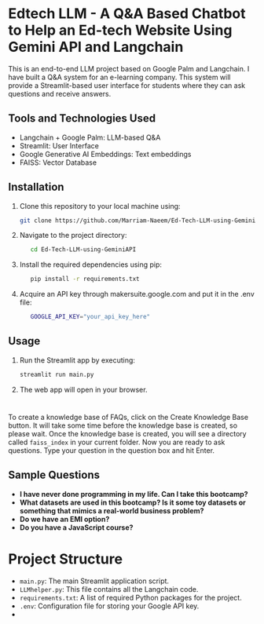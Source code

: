 # Edtech LLM - A Q&A Based Chatbot to Help an Ed-tech Website Using Gemini API and Langchain

This is an end-to-end LLM project based on Google Palm and Langchain. I have built a Q&A system for an e-learning company. This system will provide a Streamlit-based user interface for students where they can ask questions and receive answers.

## Tools and Technologies Used

- Langchain + Google Palm: LLM-based Q&A
- Streamlit: User Interface
- Google Generative AI Embeddings: Text embeddings
- FAISS: Vector Database

## Installation

1. Clone this repository to your local machine using:

   ```bash
   git clone https://github.com/Marriam-Naeem/Ed-Tech-LLM-using-GeminiAPI.git
   ```

2. Navigate to the project directory:
   ```bash
      cd Ed-Tech-LLM-using-GeminiAPI
   ```

3. Install the required dependencies using pip:

   ```bash
      pip install -r requirements.txt

4. Acquire an API key through makersuite.google.com and put it in the .env file:

   ```bash
      GOOGLE_API_KEY="your_api_key_here"
   
## Usage

1. Run the Streamlit app by executing:

   ```bash
   streamlit run main.py
2. The web app will open in your browser.

#

To create a knowledge base of FAQs, click on the Create Knowledge Base button. It will take some time before the knowledge base is created, so please wait. 
Once the knowledge base is created, you will see a directory called ```faiss_index``` in your current folder. Now you are ready to ask questions. Type your question in the question box and hit Enter.
## Sample Questions

- **I have never done programming in my life. Can I take this bootcamp?**
- **What datasets are used in this bootcamp? Is it some toy datasets or something that mimics a real-world business problem?**
- **Do we have an EMI option?**
- **Do you have a JavaScript course?**

# Project Structure

- ```main.py```: The main Streamlit application script.
- ```LLMhelper.py```: This file contains all the Langchain code.
- ```requirements.txt```: A list of required Python packages for the project.
- ```.env```: Configuration file for storing your Google API key.
- 


   
